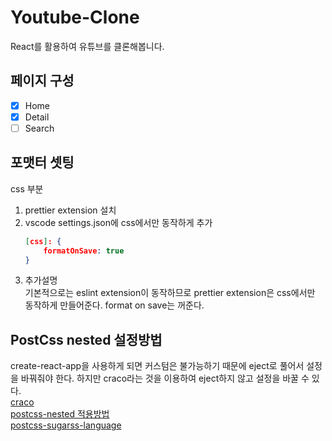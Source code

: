 # Youtube-Clone
React를 활용하여 유튜브를 클론해봅니다.

## 페이지 구성
- [x] Home
- [x] Detail
- [ ] Search

## 포맷터 셋팅
css 부분
1. prettier extension 설치
1. vscode settings.json에 css에서만 동작하게 추가
    ```json
    [css]: {
        formatOnSave: true
    }
    ```
1. 추가설명<br>
기본적으로는 eslint extension이 동작하므로 prettier extension은 css에서만 동작하게 만들어준다. format on save는 꺼준다.

## PostCss nested 설정방법
create-react-app을 사용하게 되면 커스텀은 불가능하기 때문에 eject로 풀어서 설정을 바꿔줘야 한다. 하지만 craco라는 것을 이용하여 eject하지 않고 설정을 바꿀 수 있다.<br>
[craco](https://www.npmjs.com/package/@craco/craco)<br>
[postcss-nested 적용방법](https://github.com/gsoft-inc/craco/tree/master/recipes/use-a-post-css-config-file)<br>
[postcss-sugarss-language](https://github.com/velopert/react-tutorial/blob/master/styling/04-postcss.md)